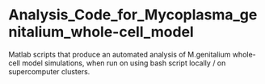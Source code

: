 # Analysis_Code_for_Mycoplasma_genitalium_whole-cell_model
Matlab scripts that produce an automated analysis of M.genitalium whole-cell model simulations, when run on using bash script locally / on supercomputer clusters.
